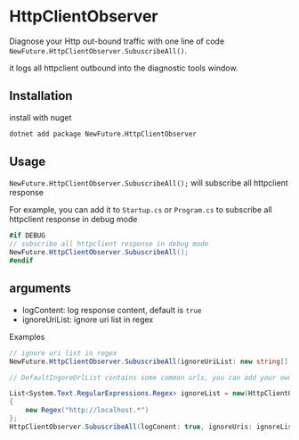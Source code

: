 # HttpClientObserver

Diagnose your Http out-bound traffic with one line of code `NewFuture.HttpClientObserver.SubuscribeAll()`.

it logs all httpclient outbound into the diagnostic tools window.

## Installation

install with nuget

```bash
dotnet add package NewFuture.HttpClientObserver
```

## Usage

`NewFuture.HttpClientObserver.SubuscribeAll();` will subscribe all httpclient response

For example, you can add it to `Startup.cs` or `Program.cs` to subscribe all httpclient response in debug mode

```csharp
#if DEBUG
// subscribe all httpclient response in debug mode
NewFuture.HttpClientObserver.SubuscribeAll();
#endif
```

## arguments

-   logContent: log response content, default is `true`
-   ignoreUriList: ignore uri list in regex

Examples

```csharp
// ignore uri list in regex
NewFuture.HttpClientObserver.SubuscribeAll(ignoreUriList: new string[] { "http://localhost:5000/api/.*" });
```

```csharp
// DefaultIngoreUrlList contains some common urls, you can add your own

List<System.Text.RegularExpressions.Regex> ignoreList = new(HttpClientObserver.DefaultIngoreUrlList)
{
    new Regex("http://localhost.*")
};
HttpClientObserver.SubuscribeAll(logConent: true, ignoreUris: ignoreList);
```
